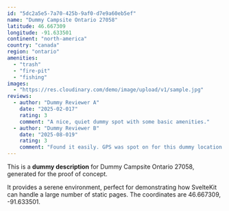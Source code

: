 ```yaml
---
id: "5dc2a5e5-7a70-425b-9af0-d7e9a60eb5ef"
name: "Dummy Campsite Ontario 27058"
latitude: 46.667309
longitude: -91.633501
continent: "north-america"
country: "canada"
region: "ontario"
amenities:
  - "trash"
  - "fire-pit"
  - "fishing"
images:
  - "https://res.cloudinary.com/demo/image/upload/v1/sample.jpg"
reviews:
  - author: "Dummy Reviewer A"
    date: "2025-02-017"
    rating: 3
    comment: "A nice, quiet dummy spot with some basic amenities."
  - author: "Dummy Reviewer B"
    date: "2025-08-019"
    rating: 3
    comment: "Found it easily. GPS was spot on for this dummy location."
---
```


This is a **dummy description** for Dummy Campsite Ontario 27058, generated for the proof of concept.

It provides a serene environment, perfect for demonstrating how SvelteKit can handle a large number of static pages. The coordinates are 46.667309, -91.633501.
